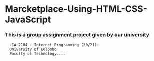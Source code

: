 # Marcketplace-Using-HTML-CSS-JavaScript


<h3>This is a group assignment project given by our university</h3>

      -IA 2104 - Internet Programming (20/21)-
      University of Colombo
      Faculty of Technology....

